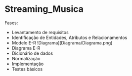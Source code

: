 # Streaming_Musica
Fases:
- Levantamento de requisitos
- Identificação de Entidades, Atributos e Relacionamentos
- Modelo E-R
 !Diagrama](Diagrama/Diagrama.png)
- Diagrama E-R
- Dicionário de dados
- Normalização
- Implementação
- Testes básicos
